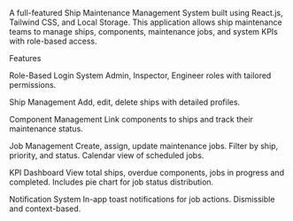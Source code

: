 A full-featured Ship Maintenance Management System built using React.js, Tailwind CSS, and Local Storage. This application allows ship maintenance teams to manage ships, components, maintenance jobs, and system KPIs with role-based access.

Features

Role-Based Login System
Admin, Inspector, Engineer roles with tailored permissions.

Ship Management
Add, edit, delete ships with detailed profiles.

Component Management
Link components to ships and track their maintenance status.

Job Management
Create, assign, update maintenance jobs.
Filter by ship, priority, and status.
Calendar view of scheduled jobs.

KPI Dashboard
View total ships, overdue components, jobs in progress and completed.
Includes pie chart for job status distribution.

Notification System
In-app toast notifications for job actions.
Dismissible and context-based.
